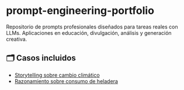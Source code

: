 # prompt-engineering-portfolio

Repositorio de prompts profesionales diseñados para tareas reales con LLMs. Aplicaciones en educación, divulgación, análisis y generación creativa.

## 🗂️ Casos incluidos

- [Storytelling sobre cambio climático](./storytelling-cambio-climatico.md)
- [Razonamiento sobre consumo de heladera](./razonamiento-heladera.md)
